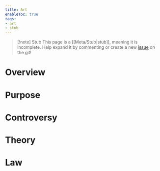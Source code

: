 ```yaml
---
title: Art
enableToc: true
tags:
- art
- stub
---
```


> [!note] Stub
> This page is a [[Meta/Stub|stub]], meaning it is incomplete. Help expand it by commenting or create a new [issue](https://github.com/RagtimeGal/quartz--encyclopedia-mysenvaria/issues/new/choose) on the git!



# Overview

[](Meta/Stubs.md)

# Purpose

# Controversy

# Theory

# Law
